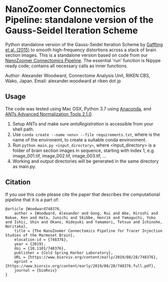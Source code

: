 # NanoZoomer Connectomics Pipeline: standalone version of the Gauss-Seidel Iteration Scheme
Python standalone version of the Gauss-Seidel Iteration Scheme by [Gaffling et al. (2015)](https://www.ncbi.nlm.nih.gov/pubmed/25312918) to smooth high-frequency distortions across a stack of brain section images. This is a standalone version based on code from our [NanoZoomer Connectomics Pipeline](https://doi.org/10.1101/748376). The essential 'run' function is Nipype ready code; contains all necessary calls as inner functions.

Author: Alexander Woodward, Connectome Analysis Unit, RIKEN CBS, Wako, Japan. Email: alexander.woodward at riken dot jp

## Usage

The code was tested using Mac OSX, Python 3.7 using [Anaconda](https://www.anaconda.com/distribution/), and [ANTs Advanced Normalization Tools 2.1.0](https://github.com/ANTsX/ANTs/releases/tag/v2.1.0). 
1. Setup ANTs and make sure *antsRegistration* is accessible from your shell path.
1. Use `conda create --name <env> --file requirements.txt`, where <env> is the name of the environemt, to create a suitable conda environment.
2. Run `python main.py <input_directory>`, where <input_directory> is a folder of brain section images in sequence, starting with index 1, e.g. image_001.tif, image_002.tif, image_003.tif, ...
3. Working and output directories will be generated in the same directory as main.py.
## Citation

If you use this code please cite the paper that describes the computational pipeline that it is a part of:

```
@article {Woodward748376,
	author = {Woodward, Alexander and Gong, Rui and Abe, Hiroshi and Nakae, Ken and Hata, Junichi and Skibbe, Henrik and Yamaguchi, Yoko and Ishii, Shin and Okano, Hideyuki and Yamamori, Tetsuo and Ichinohe, Noritaka},
	title = {The NanoZoomer Connectomics Pipeline for Tracer Injection Studies of the Marmoset Brain},
	elocation-id = {748376},
	year = {2019},
	doi = {10.1101/748376},
	publisher = {Cold Spring Harbor Laboratory},
	URL = {https://www.biorxiv.org/content/early/2019/08/28/748376},
	eprint = {https://www.biorxiv.org/content/early/2019/08/28/748376.full.pdf},
	journal = {bioRxiv}
}
```

